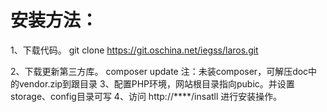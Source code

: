 # 安装方法：

1、下载代码。
git clone https://git.oschina.net/iegss/laros.git

2、下载更新第三方库。
composer update 
注：未装composer，可解压doc中的vendor.zip到跟目录
3、配置PHP环境，网站根目录指向pubic。并设置storage、config目录可写
4、访问 http://****/insatll 进行安装操作。
